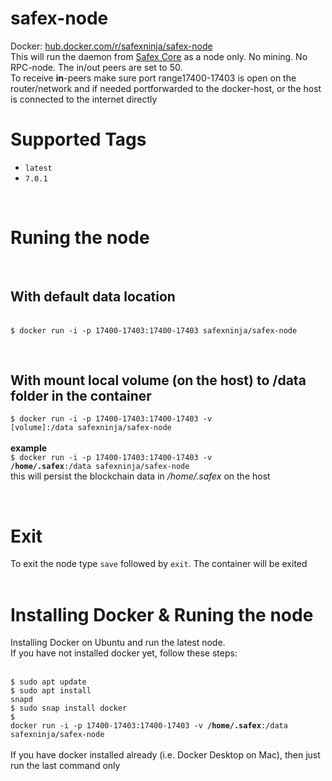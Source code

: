# safex-node
Docker: <a href="https://hub.docker.com/r/safexninja/safex-node">hub.docker.com/r/safexninja/safex-node</a><br>
This will run the daemon from <a href="https://github.com/safex/safexcore" target="_blank">Safex Core</a> as a node only. No mining. No RPC-node. The in/out peers are set to 50.<br>
To receive <b>in</b>-peers make sure port range17400-17403 is open on the router/network and if needed portforwarded to the docker-host, or the host is connected to the internet directly

<h1>Supported Tags</h1>
<ul>
<li><code>latest</code></li>
<li><code>7.0.1</code></li>
</ul>
<br>
<h1>Runing the node</h1>
<br>
<h2>With default data location</h2><br>
<code>$ docker run -i -p 17400-17403:17400-17403 safexninja/safex-node</code>

<br><h2>With mount local volume (on the host) to /data folder in the container</h2>
<code>$ docker run -i -p 17400-17403:17400-17403 -v [volume]:/data safexninja/safex-node</code><br><br>
<b>example</b><br>
<code>$ docker run -i -p 17400-17403:17400-17403 -v <b>/home/.safex</b>:/data safexninja/safex-node</code><br>
this will persist the blockchain data in <i>/home/.safex</i> on the host<br>

<br>

<h1>Exit</h1>
To exit the node type <code>save</code> followed by <code>exit</code>. The container will be exited<br>
<br>
<h1>Installing Docker & Runing the node</h1>
Installing Docker on Ubuntu and run the latest node.<br>
If you have not installed docker yet, follow these steps:<br><br>

<code>$ sudo apt update</code><br>
<code>$ sudo apt install snapd</code><br>
<code>$ sudo snap install docker</code><br>
<code>$ docker run -i -p 17400-17403:17400-17403 -v <b>/home/.safex</b>:/data safexninja/safex-node</code><br>
<br>
If you have docker installed already (i.e. Docker Desktop on Mac), then just run the last command only
